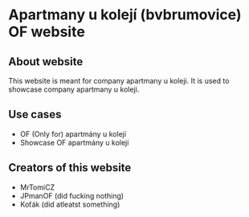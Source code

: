 # Apartmany u kolejí (bvbrumovice) OF website
## About website
This website is meant for company apartmany u koleji.
It is used to showcase company apartmany u koleji.
## Use cases
- OF (Only for) apartmány u kolejí
- Showcase OF apartmány u kolejí
## Creators of this website
- MrTomiCZ
- JPmanOF (did fucking nothing)
- Koťák   (did atleatst something)
